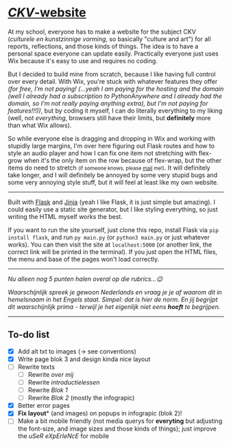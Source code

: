 # [*CKV*-website](https://ckv.gijs6.nl/)

At my school, everyone has to make a website for the subject CKV (*culturele en kunstzinnige vorming*, so basically "culture and art") for all reports, reflections, and those kinds of things. The idea is to have a personal space everyone can update easily. Practically everyone just uses Wix because it's easy to use and requires no coding.

But I decided to build mine from scratch, because I like having full control over every detail. With Wix, you're stuck with whatever features they offer *(for free, I'm not paying! (...yeah I am paying for the hosting and the domain (well I already had a subscription to PythonAnywhere and I already had the domain, so I'm not really paying anything extra), but I'm not paying for features!!!))*, but by coding it myself, I can do literally everything to my liking (well, not *everything*, browsers still have their limits, but **definitely** more than what Wix allows).

So while everyone else is dragging and dropping in Wix and working with stupidly large margins, I'm over here figuring out Flask routes and how to style an audio player and how I can fix one item not stretching with flex-grow when it's the only item on the row because of flex-wrap, but the other items do need to stretch <small>(if someone knows, please [mail](mailto:gijs6@dupunkto.org) me!)</small>. It will definitely take longer, and I will definitely be annoyed by some very stupid bugs and some very annoying style stuff, but it will feel at least like my own website.

***

Built with [Flask](https://github.com/pallets/flask) and [Jinja](https://github.com/pallets/jinja) (yeah I like Flask, it is just simple but amazing). I could easily use a static site generator, but I like styling everything, so just writing the HTML myself works the best.

If you want to run the site yourself, just clone this repo, install Flask via `pip install flask`, and run `py main.py` (or `python3 main.py` or just whatever works). You can then visit the site at `localhost:5000` (or another link, the correct link will be printed in the terminal). If you just open the HTML files, the menu and base of the pages won't load correctly.

***

*Nu alleen nog 5 punten halen overal op die rubrics...😉*

*Waarschijnlijk spreek je gewoon Nederlands en vraag je je af waarom dit in hemelsnaam in het Engels staat. Simpel: dat is hier de norm. En jij begrijpt dit waarschijnlijk prima - terwijl je het eigenlijk niet eens **hoeft** te begrijpen.*

***

## To-do list

- [x] Add alt txt to images (-> see conventions)
- [x] Write page blok 3 and design kinda nice layout
- [ ] Rewrite texts
  - [ ] Rewrite *over mij*
  - [ ] Rewrite *introductielessen*
  - [ ] Rewrite *Blok 1*
  - [ ] Rewrite *Blok 2* (mostly the infograpic)
- [x] Better error pages
- [x] **Fix layout*** (and images) on popups in infograpic (blok 2)!
- [ ] Make a bit mobile friendly (not media querys for **everyting** but adjusting the font-size, and image sizes and those kinds of things); just improve the *uSeR eXpErIeNcE* for mobile
